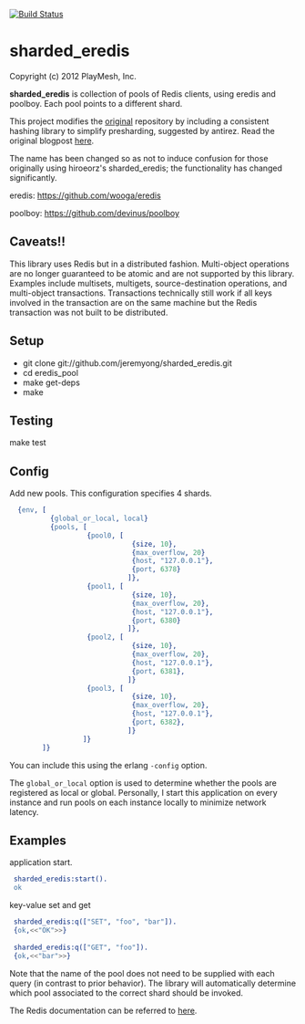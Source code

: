 [![Build
Status](https://travis-ci.org/gbour/sharded_eredis.svg?branch=master)](https://travis-ci.org/gbour/sharded_eredis)

# sharded_eredis

Copyright (c) 2012 PlayMesh, Inc.

**sharded_eredis** is collection of pools of Redis clients, using eredis
and poolboy. Each pool points to a different shard.

This project modifies the
[original](https://github.com/hiroeorz/eredis_pool) repository by including a
consistent hashing library to simplify presharding, suggested by
antirez. Read the original blogpost
[here](http://oldblog.antirez.com/post/redis-presharding.html).

The name has been changed so as not to induce confusion for those
originally using hiroeorz's sharded_eredis; the functionality has changed
significantly.

eredis:
https://github.com/wooga/eredis

poolboy:
https://github.com/devinus/poolboy

## Caveats!!

This library uses Redis but in a distributed fashion. Multi-object
operations are no longer guaranteed to be atomic and are not supported
by this library. Examples include multisets, multigets,
source-destination operations, and
multi-object transactions. Transactions technically still work if all
keys involved in the transaction are on the same machine but the Redis
transaction was not built to be distributed.

## Setup

- git clone git://github.com/jeremyong/sharded_eredis.git
- cd eredis_pool
- make get-deps
- make

## Testing

make test

## Config

Add new pools. This configuration specifies 4 shards.

```erlang
  {env, [
          {global_or_local, local}
          {pools, [
                   {pool0, [
                              {size, 10},
                              {max_overflow, 20}
                              {host, "127.0.0.1"},
                              {port, 6378}
                             ]},
                   {pool1, [
                              {size, 10},
                              {max_overflow, 20},
                              {host, "127.0.0.1"},
                              {port, 6380}
                             ]},
                   {pool2, [
                              {size, 10},
                              {max_overflow, 20},
                              {host, "127.0.0.1"},
                              {port, 6381},
                             ]}
                   {pool3, [
                              {size, 10},
                              {max_overflow, 20},
                              {host, "127.0.0.1"},
                              {port, 6382},
                             ]}
                  ]}
        ]}
```

You can include this using the erlang `-config` option.

The `global_or_local` option is used to determine whether the pools
are registered as local or global. Personally, I start this
application on every instance and run pools on each instance locally
to minimize network latency.


## Examples

application start.
```erlang
 sharded_eredis:start().
 ok
```

key-value set and get
```erlang
 sharded_eredis:q(["SET", "foo", "bar"]).
 {ok,<<"OK">>}
 
 sharded_eredis:q(["GET", "foo"]).       
 {ok,<<"bar">>}
```

Note that the name of the pool does not need to be supplied with each
query (in contrast to prior behavior). The library will automatically determine which pool associated
to the correct shard should be invoked.
 
The Redis documentation can be referred to [here](http://redis.io/commands).
